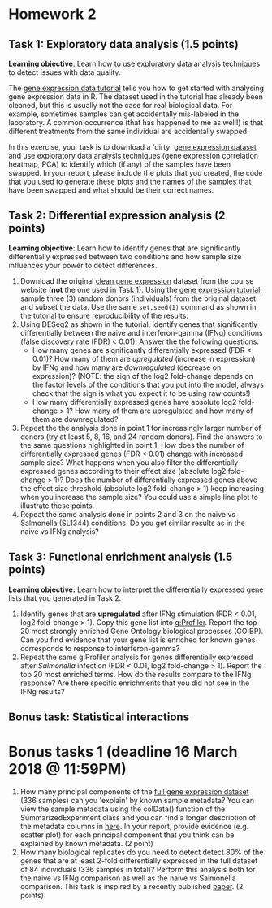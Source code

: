 # Homework 2

## Task 1: Exploratory data analysis (1.5  points)
**Learning objective**: Learn how to use exploratory data analysis techniques to detect issues with data quality.

The [gene expression data tutorial](https://github.com/kauralasoo/MTAT.03.239_Bioinformatics/blob/master/gene_expression/Exploring_gene_expression.md) tells you how to get started with analysing gene expression data in R. The dataset used in the tutorial has already been cleaned, but this is usually not the case for real biological data. For example, sometimes samples can get accidentally mis-labeled in the laboratory. A common occurrence (that has happened to me as well!) is that different treatments from the same individual are accidentally swapped. 

In this exercise, your task is to download a 'dirty' [gene expression dataset](https://courses.cs.ut.ee/2018/bioinfo/spring/uploads/Main/RNA_SummarizedExperiment_swapped.rds.gz) and use exploratory data analysis techniques (gene expression correlation heatmap, PCA) to identify which (if any) of the samples have been swapped. In your report, please include the plots that you created, the code that you used to generate these plots and the names of the samples that have been swapped and what should be their correct names.

## Task 2: Differential expression analysis (2 points)
**Learning objective**: Learn how to identify genes that are significantly differentially expressed between two conditions and how sample size influences your power to detect differences.

 1. Download the original [clean gene expression](https://courses.cs.ut.ee/2019/bioinfo/spring/uploads/Main/RNA_SummarizedExperiment.rds.zip) dataset from the course website (**not** the one used in Task 1). Using the [gene expression tutorial](https://github.com/kauralasoo/MTAT.03.239_Bioinformatics/blob/master/gene_expression/Exploring_gene_expression.md), sample three (3) random donors (individuals) from the original dataset and subset the data. Use the same `set.seed(1)` command as shown in the tutorial to ensure reproducibility of the results. 
 1. Using DESeq2 as shown in the tutorial, identify genes that significantly differentially between the naive and interferon-gamma (IFNg) conditions (false discovery rate (FDR) < 0.01). Answer the the following questions:
	 - How many genes are significantly differentially expressed (FDR < 0.01)? How many of them are *upregulated* (increase in expression) by IFNg and how many are *downregulated* (decrease on expression)? (NOTE: the sign of the log2 fold-change depends on the factor levels of the conditions that you put into the model, always check that the sign is what you expect it to be using raw counts!)
	 - How many differentially expressed genes have absolute log2 fold-change > 1? How many of them are upregulated and how many of them are downregulated?
1. Repeat the the analysis done in point 1 for increasingly larger number of donors (try at least 5, 8, 16, and 24 random donors). Find the answers to the same questions highlighted in point 1. How does the number of differentially expressed genes (FDR < 0.01) change with increased sample size? What happens when you also filter the differentially expressed genes according to their effect size (absolute log2 fold-change > 1)? Does the number of differentially expressed genes above the effect size threshold (absolute log2 fold-change > 1) keep increasing when you increase the sample size? You could use a simple line plot to illustrate these points.
2.  Repeat the same analysis done in points 2 and 3 on the naive vs Salmonella (SL1344) conditions. Do you get similar results as in the naive vs IFNg analysis?

## Task 3: Functional enrichment analysis (1.5 points)
**Learning objective:** Learn how to interpret the differentially expressed gene lists that you generated in Task 2.

 1. Identify genes that are **upregulated** after IFNg stimulation (FDR < 0.01, log2 fold-change > 1). Copy this gene list into [g:Profiler](https://biit.cs.ut.ee/gprofiler/). Report the top 20 most strongly enriched Gene Ontology biological processes (GO:BP). Can you find evidence that your gene list is enriched for known genes  corresponds to response to interferon-gamma? 
 2. Repeat the same g:Profiler analysis for genes differentially expressed after *Salmonella* infection (FDR < 0.01, log2 fold-change > 1). Report the top 20 most enriched terms. How do the results compare to the IFNg response? Are there specific enrichments that you did not see in the IFNg results?

## Bonus task: Statistical interactions

# Bonus tasks 1 (deadline 16 March 2018 @ 11:59PM) 

 1. How many principal components of the [full gene expression dataset](https://courses.cs.ut.ee/2018/bioinfo/spring/uploads/Main/RNA_SummarizedExperiment.rds.zip) (336 samples) can you 'explain' by known sample metadata? You can view the sample metadata using the colData() function of the SummarizedExperiment class and you can find a longer description of the metadata columns in [here](https://zenodo.org/record/1188300/files/RNA_metadata_columns.txt). In your report, provide evidence (e.g. scatter plot) for each principal component that you think can be explained by known metadata. (2 point)
 3. How many biological replicates do you need to detect detect 80% of the genes that are at least 2-fold differentially expressed in the full dataset of 84 individuals (336 samples in total)? Perform this analysis both for the naive vs IFNg comparison as well as the naive vs Salmonella comparison. This task is inspired by a recently published [paper](http://rnajournal.cshlp.org/content/22/6/839). (2 points)

<!--stackedit_data:
eyJoaXN0b3J5IjpbLTE5MjI3NDQ1MywtOTAwNTUwODI3LDM4Mz
cxNTg2MCwyMDc3MTg1ODMyLC03NjQyNzA2NjQsNDYwODQyNDY5
LC0xODIwNjIwNjQ5XX0=
-->